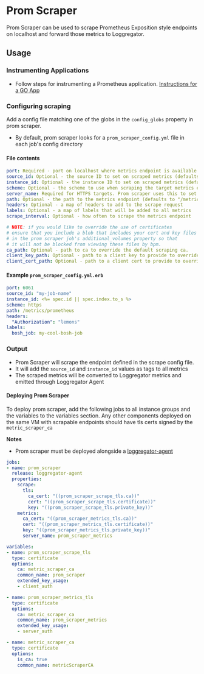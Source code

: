 # Prom Scraper

Prom Scraper can be used to scrape Prometheus Exposition style endpoints on localhost and forward those metrics to Loggregator.

## Usage

### Instrumenting Applications
- Follow steps for instrumenting a Prometheus application. 
[Instructions for a GO App][instrumenting-go-app]

### Configuring scraping
Add a config file matching one of the globs in the `config_globs` property in prom scraper.
  - By default, prom scraper looks for a `prom_scraper_config.yml` file in each job's config directory
  
#### File contents
```yaml
port: Required - port on localhost where metrics endpoint is available
source_id: Optional - the source ID to set on scraped metrics (defaults to infra_job_name) 
instance_id: Optional - the instance ID to set on scraped metrics (defaults to "")
scheme: Optional - the scheme to use when scraping the target metrics endpoint. Either "http" or "https" (defaults to "http")
server_name: Required for HTTPS targets. Prom scraper uses this to set the server name for cert verification despite using localhost to resolve the request.
path: Optional - the path to the metrics endpoint (defaults to "/metrics")
headers: Optional - a map of headers to add to the scrape request
labels: Optional - a map of labels that will be added to all metrics
scrape_interval: Optional - how often to scrape the metrics endpoint

# NOTE: if you would like to override the use of certificates
# ensure that you include a blob that includes your cert and key files
# in the prom scraper job's additional_volumes property so that
# it will not be blocked from viewing these files by bpm.
ca_path: Optional - path to ca to override the default scraping ca.
client_key_path: Optional - path to a client key to provide to override default mutual tls client key
client_cert_path: Optional - path to a client cert to provide to override default mutual tls client cert
```

#### Example `prom_scraper_config.yml.erb`
```yaml
port: 6061
source_id: "my-job-name"
instance_id: <%= spec.id || spec.index.to_s %>
scheme: https
path: /metrics/prometheus
headers:
  "Authorization": "lemons" 
labels:
  bosh_job: my-cool-bosh-job
```

### Output
- Prom Scraper will scrape the endpoint defined in the scrape config file.
- It will add the `source_id` and `instance_id` values as tags to all metrics
- The scraped metrics will be converted to Loggregator metrics and emitted through Loggregator Agent

#### Deploying Prom Scraper

To deploy prom scraper, add the following jobs to all instance groups and the variables to the variables section.
Any other components deployed on the same VM with scrapable endpoints should have tls certs signed by the `metric_scraper_ca`

**Notes**
- Prom scraper must be deployed alongside a [loggregator-agent](loggregator-agent.md)

```yaml
jobs:
- name: prom_scraper
  release: loggregator-agent
  properties:
    scrape:
      tls:
        ca_cert: "((prom_scraper_scrape_tls.ca))"
        cert: "((prom_scraper_scrape_tls.certificate))"
        key: "((prom_scraper_scrape_tls.private_key))"
    metrics:
      ca_cert: "((prom_scraper_metrics_tls.ca))"
      cert: "((prom_scraper_metrics_tls.certificate))"
      key: "((prom_scraper_metrics_tls.private_key))"
      server_name: prom_scraper_metrics

variables:
- name: prom_scraper_scrape_tls
  type: certificate
  options:
    ca: metric_scraper_ca
    common_name: prom_scraper
    extended_key_usage:
    - client_auth

- name: prom_scraper_metrics_tls
  type: certificate
  options:
    ca: metric_scraper_ca
    common_name: prom_scraper_metrics
    extended_key_usage:
    - server_auth

- name: metric_scraper_ca
  type: certificate
  options:
    is_ca: true
    common_name: metricScraperCA
```

[instrumenting-go-app]: https://prometheus.io/docs/guides/go-application/
[loggregator-agent]:    docs/loggregator-agent.md
